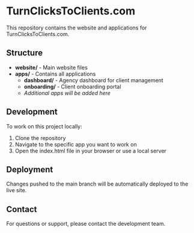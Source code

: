 # TurnClicksToClients.com

This repository contains the website and applications for TurnClicksToClients.com.

## Structure

- **website/** - Main website files
- **apps/** - Contains all applications
  - **dashboard/** - Agency dashboard for client management
  - **onboarding/** - Client onboarding portal
  - *Additional apps will be added here*

## Development

To work on this project locally:

1. Clone the repository
2. Navigate to the specific app you want to work on
3. Open the index.html file in your browser or use a local server

## Deployment

Changes pushed to the main branch will be automatically deployed to the live site.

## Contact

For questions or support, please contact the development team.
